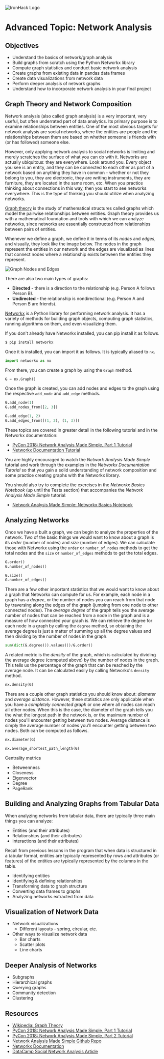 ![IronHack Logo](https://s3-eu-west-1.amazonaws.com/ih-materials/uploads/upload_d5c5793015fec3be28a63c4fa3dd4d55.png)

# Advanced Topic: Network Analysis

## Objectives

- Understand the basics of network/graph analysis
- Build graphs from scratch using the Python Networkx library
- Compute graph statistics and conduct basic network analysis
- Create graphs from existing data in pandas data frames
- Create data visualizations from network data
- Perform deeper analysis of network graphs
- Understand how to incorporate network analysis in your final project

## Graph Theory and Network Composition

Network analysis (also called graph analysis) is a very important, very useful, but often underrated part of data analytics. Its primary purpose is to examine relationships between entities. One of the most obvious targets for network analysis are social networks, where the entities are people and the relationships between them are based on whether someone is friends with (or has followed) someone else.

However, only applying network analysis to social networks is limiting and merely scratches the surface of what you can do with it. Networks are actually ubiquitous: they are everywhere. Look around you. Every object you see is an entity, and they can be connected to each other as part of a network based on anything they have in common - whether or not they belong to you, they are electronic, they are writing instruments, they are furniture, they are located in the same room, etc. When you practice thinking about connections in this way, then you start to see networks everywhere. This is the type of thinking you should utilize when analyzing networks.

[Graph theory](https://en.wikipedia.org/wiki/Graph_theory) is the study of mathematical structures called graphs which model the pairwise relationships between entities. Graph theory provides us with a mathematical foundation and tools with which we can analyze networks, since networks are essentially constructed from relationships between pairs of entities.

Whenever we define a graph, we define it in terms of its *nodes* and *edges*, and visually, they look like the image below. The nodes in the graph represent the entities in our network and the edges are visualized as lines that connect nodes where a relationship exists between the entities they represent.

![Graph Nodes and Edges](./images/graph-nodes-and-edges.png)

There are also two main types of graphs:

- **Directed** - there is a direction to the relationship (e.g. Person A follows Person B).
- **Undirected** - the relationship is nondirectional (e.g. Person A and Person B are friends).

[Networkx](https://networkx.github.io/documentation/stable/) is a Python library for performing network analysis. It has a variety of methods for building graph objects, computing graph statistics, running algorithms on them, and even visualizing them.

If you don't already have Networkx installed, you can pip install it as follows.

```bash
$ pip install networkx
```

Once it is installed, you can import it as follows. It is typically aliased to `nx`.

```python
import networkx as nx
```

From there, you can create a graph by using the `Graph` method.

```python
G = nx.Graph()
```

Once the graph is created, you can add nodes and edges to the graph using the respective `add_node` and `add_edge` methods.

```python
G.add_node(1)
G.add_nodes_from([2, 3])

G.add_edge(1, 2)
G.add_edges_from([(1, 2), (1, 3)])
```

These topics are covered in greater detail in the following tutorial and in the Networkx documentation:

- [PyCon 2018: Network Analysis Made Simple, Part 1 Tutorial](https://www.youtube.com/watch?v=HkbMUrgzwMs)
- [Networkx Documentation Tutorial](https://networkx.github.io/documentation/stable/tutorial.html)

You are highly encouraged to watch the *Network Analysis Made Simple* tutorial and work through the examples in the *Networkx Documentation Tutorial* so that you gain a solid understanding of network composition and some practice creating graphs with the Networkx library.

You should also try to complete the exercises in the *Networkx Basics Notebook* (up until the Tests section) that accompanies the *Network Analysis Made Simple* tutorial:

- [Network Analysis Made Simple: Networkx Basics Notebook](https://github.com/ericmjl/Network-Analysis-Made-Simple/blob/master/2-networkx-basics-student.ipynb)

## Analyzing Networks

Once we have a built a graph, we can begin to analyze the properties of the network. Two of the basic things we would want to know about a graph is its *order* (number of nodes) and *size* (number of edges). We can calculate those with Networkx using the `order` or `number_of_nodes` methods to get the total nodes and the `size` or `number_of_edges` methods to get the total edges.

```python
G.order()
G.number_of_nodes()

G.size()
G.number_of_edges()
```

There are a few other important statistics that we would want to know about a graph that Networkx can compute for us. For example, each node in a graph has a *degree*, or the number of nodes you can reach from that node by traversing along the edges of the graph (jumping from one node to other connected nodes). The *average degree* of the graph tells you the average number of nodes that can be reached from a node in the graph and is a measure of how connected your graph is. We can retrieve the degree for each node in a graph by calling the `degree` method, so obtaining the average degree is just a matter of summing up all the degree values and then dividing by the number of nodes in the graph.

```python
sum(dict(G.degree()).values())/G.order()
```

A related metric is the *density* of the graph, which is calculated by dividing the average degree (computed above) by the number of nodes in the graph. This tells us the percentage of the graph that can be reached by the average node. It can be calculated easily by calling Networkx's `density` method.

```python
nx.density(G)
```

There are a couple other graph statistics you should know about: *diameter* and *average distance*. However, these statistics are only applicable when you have a *completely connected graph* or one where all nodes can reach all other nodes. When this is the case, the diameter of the graph tells you the what the longest path in the network is, or the maximum number of nodes you'll encounter getting between two nodes. Average distance is simply the average number of nodes you'll encounter getting between two nodes. Both can be computed as follows.

```python
nx.diameter(G)

nx.average_shortest_path_length(G)
```

Centrality metrics

- Betweenness
- Closeness
- Eigenvector
- Degree
- PageRank

## Building and Analyzing Graphs from Tabular Data

When analyzing networks from tabular data, there are typically three main things you can analyze:

- Entities (and their attributes)
- Relationships (and their attributes)
- Interactions (and their attributes)

Recall from previous lessons in the program that when data is structured in a tabular format, entities are typically represented by rows and attributes (or features) of the entities are typically represented by the columns in the table.

- Identifying entities
- Identifying & defining relationships
- Transforming data to graph structure
- Converting data frames to graphs
- Analyzing networks extracted from data

## Visualization of Network Data

- Network visualizations
    - Different layouts - spring, circular, etc.
- Other ways to visualize network data
    - Bar charts
    - Scatter plots
    - Line charts

## Deeper Analysis of Networks

- Subgraphs
- Hierarchical graphs
- Querying graphs
- Community detection
- Clustering

## Resources

- [Wikipedia: Graph Theory](https://en.wikipedia.org/wiki/Graph_theory)
- [PyCon 2018: Network Analysis Made Simple, Part 1 Tutorial](https://www.youtube.com/watch?v=HkbMUrgzwMs)
- [PyCon 2018: Network Analysis Made Simple, Part 2 Tutorial](https://www.youtube.com/watch?v=MRCLwmYTVpc)
- [Network Analysis Made Simple Github Repo](https://github.com/ericmjl/Network-Analysis-Made-Simple)
- [Networkx Documentation](https://networkx.github.io/documentation/stable/)
- [DataCamp Social Network Analysis Article](https://www.datacamp.com/community/tutorials/social-network-analysis-python)